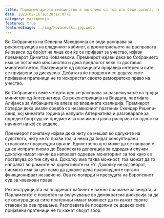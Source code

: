 ```yaml
---
title: Парламентарното мнозинство е поголемо од тоа што беше досега, тврди премиерот
date: 2023-02-16T16:28:17.077Z
category: македонија
featured: true
featuredImage: ../img/kovacevski.jpg.webp
---
```


Во Собранието на Северна Македонија се води расправа за реконструкција на владиниот кабинет, а времетраењето на расправата ќе зависи од бројот на лица кои ќе се пријават за учество, изјави премиерот Димитар Ковачевски. Премиерот изјави дека во Собранието има се поголемо мнозинство и дека предлогот веќе го доставил минатиот петок. Пратениците од опозицијата пројавија интерес и сите се пријавени за дискусија. Дебатата ќе продолжи се додека сите пријавени пратеници не го искористат своето демократско право на учество.

Во Собранието веќе четврти ден се расправа за разрешување на тројца министри од Алтернатива. Со реконструкција на Владата, партијата Алијанса за Албанците ќе влезе во владината коалиција. Премиерот потврди дека имале средба со независниот пратеник Скендер Реџепи-Зеид, кој минатата година ја напушти Алтернатива и разговарале за одреден број судски предмети за кои имало јавна расправа во однос на начинот на кој се воделе.

Премиерот понатаму изјави дека ниту се мешал во одлуките на судството, ниту ќе го прави тоа, а нема да бидат консултирани странските правосудни органи. Единствено што може да се направи е да се испрати писмо до Европската делегација за одредени случаи доколку имаат начин да направат одреден мониторинг за тоа како се постапува со тие случаи. Доколку има таква можност, тоа можат да го направат во рамките на директивите на ЕУ. Доколку не одговорат, писмото има за цел само да докаже дека правосудните органи функционираат независно. Ова го потврди и пресудата на Европскиот суд за човекови права.

Реконструкцијата на владиниот кабинет е важно прашање за земјата, а Парламентот е посветен на вклучување во демократска дискусија за да се осигура дека сите пратеници имаат можност да ги кажат своите ставови за ова прашање. Расправата ќе продолжи се додека сите пријавени пратеници не го кажат својот збор.
